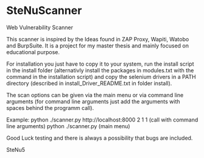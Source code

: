 # SteNuScanner
Web Vulnerability Scanner

This scanner is inspired by the Ideas found in ZAP Proxy, Wapiti, Watobo and BurpSuite. It is a project for my master thesis and mainly focused on educational purpose.

For installation you just have to copy it to your system, run the install script in the install folder (alternativly install the packages in modules.txt with the command in the installation script) and copy the selenium drivers in a PATH directory (described in install_Driver_README.txt in folder install). 

The scan options can be given via the main menu or via command line arguments (for command line arguments just add the arguments with spaces behind the programm call).

Example: 
python ./scanner.py http://localhost:8000 2 1 1 (call with command line arguments)
python ./scanner.py (main menu)

Good Luck testing and there is always a possibility that bugs are included.

SteNu5
